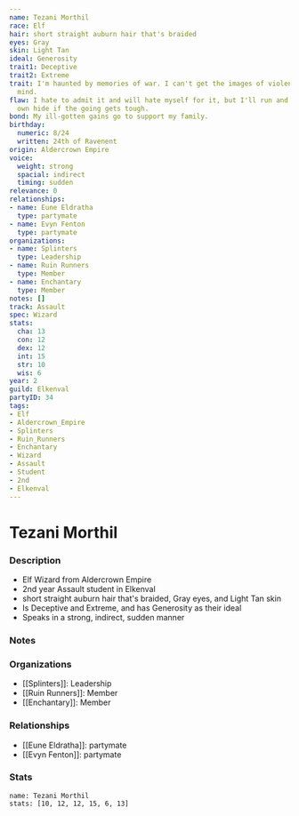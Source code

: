 ```yaml
---
name: Tezani Morthil
race: Elf
hair: short straight auburn hair that's braided
eyes: Gray
skin: Light Tan
ideal: Generosity
trait1: Deceptive
trait2: Extreme
trait: I'm haunted by memories of war. I can't get the images of violence out of my
  mind.
flaw: I hate to admit it and will hate myself for it, but I'll run and preserve my
  own hide if the going gets tough.
bond: My ill-gotten gains go to support my family.
birthday:
  numeric: 8/24
  written: 24th of Ravenent
origin: Aldercrown Empire
voice:
  weight: strong
  spacial: indirect
  timing: sudden
relevance: 0
relationships:
- name: Eune Eldratha
  type: partymate
- name: Evyn Fenton
  type: partymate
organizations:
- name: Splinters
  type: Leadership
- name: Ruin Runners
  type: Member
- name: Enchantary
  type: Member
notes: []
track: Assault
spec: Wizard
stats:
  cha: 13
  con: 12
  dex: 12
  int: 15
  str: 10
  wis: 6
year: 2
guild: Elkenval
partyID: 34
tags:
- Elf
- Aldercrown_Empire
- Splinters
- Ruin_Runners
- Enchantary
- Wizard
- Assault
- Student
- 2nd
- Elkenval
---
```

# Tezani Morthil
### Description
- Elf Wizard from Aldercrown Empire
- 2nd year Assault student in Elkenval
- short straight auburn hair that's braided, Gray eyes, and Light Tan skin
- Is Deceptive and Extreme, and has Generosity as their ideal
- Speaks in a strong, indirect, sudden manner

### Notes

### Organizations
- [[Splinters]]: Leadership
- [[Ruin Runners]]: Member
- [[Enchantary]]: Member

### Relationships
- [[Eune Eldratha]]: partymate
- [[Evyn Fenton]]: partymate

### Stats
```statblock
name: Tezani Morthil
stats: [10, 12, 12, 15, 6, 13]
```